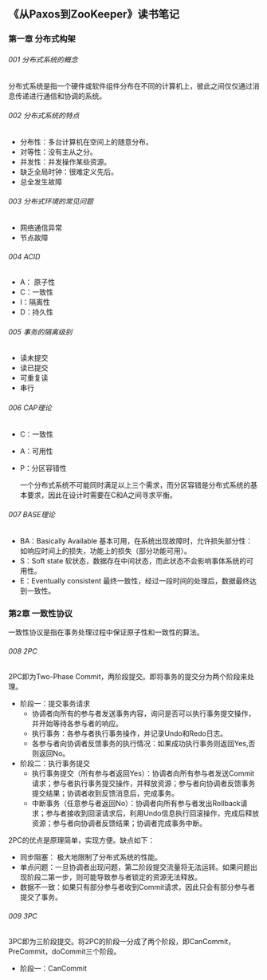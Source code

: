 ## 《从Paxos到ZooKeeper》读书笔记

### 第一章 分布式构架

###### 001 分布式系统的概念

分布式系统是指一个硬件或软件组件分布在不同的计算机上，彼此之间仅仅通过消息传递进行通信和协调的系统。



###### 002 分布式系统的特点

- 分布性：多台计算机在空间上的随意分布。
- 对等性：没有主从之分。
- 并发性：并发操作某些资源。
- 缺乏全局时钟：很难定义先后。
- 总全发生故障



###### 003 分布式环境的常见问题

- 网络通信异常
- 节点故障



###### 004 ACID

- A： 原子性
- C：一致性
- I：隔离性
- D：持久性



###### 005 事务的隔离级别

- 读未提交
- 读已提交
- 可重复读
- 串行



###### 006 CAP理论

- C：一致性

- A：可用性

- P：分区容错性

  一个分布式系统不可能同时满足以上三个需求，而分区容错是分布式系统的基本要求，因此在设计时需要在C和A之间寻求平衡。

###### 007 BASE理论

- BA：Basically Available 基本可用，在系统出现故障时，允许损失部分性：如响应时间上的损失，功能上的损失（部分功能可用）。
- S：Soft state 软状态，数据存在中间状态，而此状态不会影响事体系统的可用性。
- E：Eventually consistent 最终一致性，经过一段时间的处理后，数据最终达到一致性。



### 第2章 一致性协议

一致性协议是指在事务处理过程中保证原子性和一致性的算法。

###### 008 2PC

2PC即为Two-Phase Commit，两阶段提交。即将事务的提交分为两个阶段来处理。

- 阶段一：提交事务请求
  - 协调者向所有的参与者发送事务内容，询问是否可以执行事务提交操作，并开始等待各参与者的响应。
  - 执行事务：各参与者执行事务操作，并记录Undo和Redo日志。
  - 各参与者向协调者反馈事务的执行情况：如果成功执行事务则返回Yes,否则返回No。
- 阶段二：执行事务提交
  - 执行事务提交（所有参与者返回Yes）：协调者向所有参与者发送Commit请求；参与者执行事务提交操作，并释放资源；参与者向协调者反馈事务提交结果；协调者收到反馈消息后，完成事务。
  - 中断事务（任意参与者返回No）：协调者向所有参与者发出Rollback请求；参与者接收到回滚请求后，利用Undo信息执行回滚操作，完成后释放资源；参与者向协调者反馈结果；协调者完成事务中断。

2PC的优点是原理简单，实现方便。缺点如下：

- 同步阻塞： 极大地限制了分布式系统的性能。
- 单点问题：一旦协调者出现问题，第二阶段提交流量将无法运转。如果问题出现阶段二第一步，则可能导致参与者锁定的资源无法释放。
- 数据不一致：如果只有部分参与者收到Commit请求，因此只会有部分参与者提交了事务。

###### 009 3PC

3PC即为三阶段提交。将2PC的阶段一分成了两个阶段，即CanCommit，PreCommit，doCommit三个阶段。

- 阶段一：CanCommit 